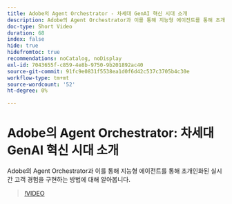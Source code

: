 ```yaml
---
title: Adobe의 Agent Orchestrator - 차세대 GenAI 혁신 시대 소개
description: Adobe의 Agent Orchestrator과 이를 통해 지능형 에이전트를 통해 초개인화된 실시간 고객 경험을 구현하는 방법에 대해 알아봅니다.
doc-type: Short Video
duration: 68
index: false
hide: true
hidefromtoc: true
recommendations: noCatalog, noDisplay
exl-id: 7043655f-c859-4e8b-9750-9b201892ac40
source-git-commit: 91fc9e0831f5538ea1d0f6d42c537c3705b4c30e
workflow-type: tm+mt
source-wordcount: '52'
ht-degree: 0%

---
```


# Adobe의 Agent Orchestrator: 차세대 GenAI 혁신 시대 소개

Adobe의 Agent Orchestrator과 이를 통해 지능형 에이전트를 통해 초개인화된 실시간 고객 경험을 구현하는 방법에 대해 알아봅니다.

<!-- 62_S653_3442539_67_introducing-adobes-agent-orchestrator-the-next-era-of-genai-innovation -->
>[!VIDEO](https://video.tv.adobe.com/v/3458307/?learn=on&enablevpops=true)
